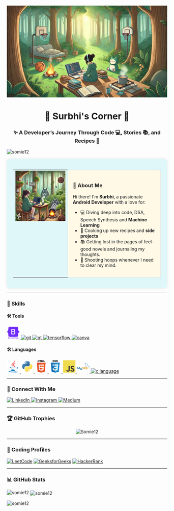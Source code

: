 [![MasterHead](https://raw.githubusercontent.com/Somie12/Somie12/main/github_banner.jpg)]()

<h1 align="center">🌟 Surbhi's Corner 🌿</h1>
<h3 align="center">✨ A Developer’s Journey Through Code 💻, Stories 📚, and Recipes 🍳</h3>

<p align="left"> 
  <img src="https://komarev.com/ghpvc/?username=somie12&label=Profile%20views&color=0e75b6&style=flat" alt="somie12" /> 
</p>

<div align="center" style="background-color:#E0F7FA; padding: 20px; border-radius: 10px; box-shadow: 0 0 10px rgba(0, 0, 0, 0.1); max-width: 800px; margin: auto;">
  <table>
    <tr>
      <td style="vertical-align: top;">
        <img align="center" alt="Coding" width="400" src="https://raw.githubusercontent.com/Somie12/Somie12/main/profile-git%20_jpg.jpg">
      </td>
      <td style="background-color: #fff9e6; padding: 15px; border: 1px solid #e0e0e0; border-radius: 10px;">
        <h3>🌿 About Me</h3>
        <p>Hi there! I'm <strong>Surbhi</strong>, a passionate <strong>Android Developer</strong> with a love for:</p>
        <ul>
          <li>💻 Diving deep into code, DSA, Speech Synthesis and <strong>Machine Learning</strong></li>
          <li>🍳 Cooking up new recipes and <strong>side projects</strong></li>
          <li>📚 Getting lost in the pages of feel-good novels and journaling my thoughts.</li>
          <li>🏀 Shooting hoops whenever I need to clear my mind.</li>
        </ul>
      </td>
    </tr>
  </table>
</div>

---

### 🔧 Skills

#### 🛠️ Tools
<p align="left">
  <a href="https://getbootstrap.com" target="_blank" rel="noreferrer"> 
    <img src="https://raw.githubusercontent.com/devicons/devicon/master/icons/bootstrap/bootstrap-plain-wordmark.svg" alt="bootstrap" width="40" height="40"/> 
  </a>
  <a href="https://git-scm.com/" target="_blank" rel="noreferrer"> 
    <img src="https://www.vectorlogo.zone/logos/git-scm/git-scm-icon.svg" alt="git" width="40" height="40"/> 
  </a> 
  <a href="https://www.qt.io/" target="_blank" rel="noreferrer"> 
    <img src="https://upload.wikimedia.org/wikipedia/commons/0/0b/Qt_logo_2016.svg" alt="qt" width="40" height="40"/> 
  </a> 
  <a href="https://www.tensorflow.org" target="_blank" rel="noreferrer"> 
    <img src="https://www.vectorlogo.zone/logos/tensorflow/tensorflow-icon.svg" alt="tensorflow" width="40" height="40"/> 
  </a> 
  <a href="https://www.canva.com/" target="_blank" rel="noreferrer"> 
    <img src="https://www.vectorlogo.zone/logos/canva/canva-icon.svg" alt="canva" width="40" height="40"/> 
  </a>
</p>

#### 🛠️ Languages
<p align="left"> 
  <a href="https://www.java.com" target="_blank" rel="noreferrer"> 
    <img src="https://raw.githubusercontent.com/devicons/devicon/master/icons/java/java-original.svg" alt="java" width="40" height="40"/> 
  </a> 
  <a href="https://www.python.org" target="_blank" rel="noreferrer"> 
    <img src="https://raw.githubusercontent.com/devicons/devicon/master/icons/python/python-original.svg" alt="python" width="40" height="40"/> 
  </a> 
  <a href="https://www.w3.org/html/" target="_blank" rel="noreferrer"> 
    <img src="https://raw.githubusercontent.com/devicons/devicon/master/icons/html5/html5-original-wordmark.svg" alt="html5" width="40" height="40"/> 
  </a> 
  <a href="https://www.w3schools.com/css/" target="_blank" rel="noreferrer"> 
    <img src="https://raw.githubusercontent.com/devicons/devicon/master/icons/css3/css3-original-wordmark.svg" alt="css3" width="40" height="40"/> 
  </a> 
  <a href="https://developer.mozilla.org/en-US/docs/Web/JavaScript" target="_blank" rel="noreferrer"> 
    <img src="https://raw.githubusercontent.com/devicons/devicon/master/icons/javascript/javascript-original.svg" alt="javascript" width="40" height="40"/> 
  </a> 
  <a href="https://www.mysql.com/" target="_blank" rel="noreferrer"> 
    <img src="https://raw.githubusercontent.com/devicons/devicon/master/icons/mysql/mysql-original-wordmark.svg" alt="mysql" width="40" height="40"/> 
  </a> 
  <a href="https://www.cprogramming.com/" target="_blank" rel="noreferrer">
    <img src="https://upload.wikimedia.org/wikipedia/commons/1/19/C_Logo.png" alt="c language" width="40" height="40"/>
  </a> 
</p>

---

### 🍃 Connect With Me

<p align="left">
  <a href="https://www.linkedin.com/in/surbhikumari125/" target="_blank">
    <img src="https://img.shields.io/badge/-LinkedIn-blue?style=for-the-badge&logo=Linkedin&logoColor=white" alt="LinkedIn"/>
  </a>
  <a href="https://instagram.com/_somie_._" target="_blank">
    <img src="https://img.shields.io/badge/-Instagram-purple?style=for-the-badge&logo=instagram&logoColor=white" alt="Instagram"/>
  </a>
  <a href="https://medium.com/@somie125" target="_blank">
    <img src="https://img.shields.io/badge/Medium-12100E?style=for-the-badge&logo=medium&logoColor=white" alt="Medium"/>
  </a>
</p>

---

### 🏆 GitHub Trophies

<p align="center">
  <img src="https://github-profile-trophy.vercel.app/?username=Somie12&theme=onedark" alt="Somie12" />
</p>

---

### 🔗 Coding Profiles

<p align="left">
  <a href="https://leetcode.com/u/Somie125/" target="_blank"><img align="center" src="https://upload.wikimedia.org/wikipedia/commons/1/19/LeetCode_logo_black.png" alt="LeetCode" height="30" width="40" /></a>
  <a href="https://www.geeksforgeeks.org/user/surbhitiwzgjz/" target="_blank"><img align="center" src="https://media.geeksforgeeks.org/wp-content/cdn-uploads/20190710102234/download3.png" alt="GeeksforGeeks" height="30" width="40" /></a>
  <a href="https://www.hackerrank.com/profile/surbhitiwary336" target="_blank"><img align="center" src="https://upload.wikimedia.org/wikipedia/commons/4/40/HackerRank_Icon-1000px.png" alt="HackerRank" height="30" width="40" /></a>
</p>

---

### 📊 GitHub Stats

<p><img align="left" src="https://github-readme-stats.vercel.app/api/top-langs?username=somie12&show_icons=true&locale=en&layout=compact" alt="somie12" /></p>

<p>&nbsp;<img align="center" src="https://github-readme-stats.vercel.app/api?username=somie12&show_icons=true&locale=en" alt="somie12" /></p>

<p><img align="center" src="https://github-readme-streak-stats.herokuapp.com/?user=somie12&" alt="somie12" /></p>
